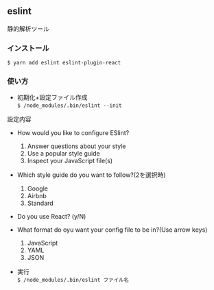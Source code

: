 ## eslint
静的解析ツール

### インストール
`$ yarn add eslint eslint-plugin-react`

### 使い方
- 初期化+設定ファイル作成  
`$ /node_modules/.bin/eslint --init`

設定内容
- How would you like to configure ESlint?
  1. Answer questions about your style
  2. Use a popular style guide
  3. Inspect your JavaScript file(s)
- Which style guide do you want to follow?(2を選択時)
  1. Google
  2. Airbnb
  3. Standard
- Do you use React? (y/N)
- What format do oyu want your config file to be in?(Use arrow keys)
  1. JavaScript
  2. YAML
  3. JSON

- 実行  
`$ /node_modules/.bin/eslint ファイル名`
